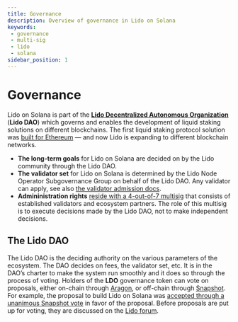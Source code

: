 ```yaml
---
title: Governance
description: Overview of governance in Lido on Solana
keywords:
 - governance
 - multi-sig
 - lido
 - solana
sidebar_position: 1
---
```


# Governance

Lido on Solana is part of the [**Lido Decentralized Autonomous
Organization**](https://lido.fi) (**Lido DAO**) which governs and enables the
development of liquid staking solutions on different blockchains. The first
liquid staking protocol solution was [built for
Ethereum](https://blog.lido.fi/staking-ethereum-with-lido/) — and now Lido is
expanding to different blockchain networks.

 * **The long-term goals** for Lido on Solana are decided on by the Lido
   community through the Lido DAO.
 * **The validator set** for Lido on Solana is determined by the Lido Node
   Operator Subgovernance Group on behalf of the Lido DAO. Any validator can
   apply, see also [the validator admission docs][admission].
 * **Admininistration rights** [reside with a 4-out-of-7 multisig][admin] that
   consists of established validators and ecosystem partners. The role of this
   multisig is to execute decisions made by the Lido DAO, not to make
   independent decisions.

[admission]: validator-onboarding.md#validator-admission
[admin]: administration.md

## The Lido DAO

The Lido DAO is the deciding authority on the various parameters of the
ecosystem. The DAO decides on fees, the validator set, etc. It is in the DAO’s
charter to make the system run smoothly and it does so through the process of
voting.  Holders of the **LDO** governance token can vote on proposals, either
on-chain through [Aragon][aragon], or off-chain through [Snapshot][snapshot].
For example, the proposal to build Lido on Solana was [accepted
through a unanimous Snapshot vote][solido-vote] in favor of the proposal. Before
proposals are put up for voting, they are discussed on the [Lido forum][forum].

[aragon]:      https://mainnet.lido.fi/#/lido-dao
[snapshot]:    https://snapshot.org/#/lido-snapshot.eth
[solido-vote]: https://snapshot.org/#/lido-snapshot.eth/proposal/QmdGihkHD61rimU5syA6VqesV3ZzAQPS6Vzn7H5NnjAXNE
[forum]:       https://research.lido.fi/

